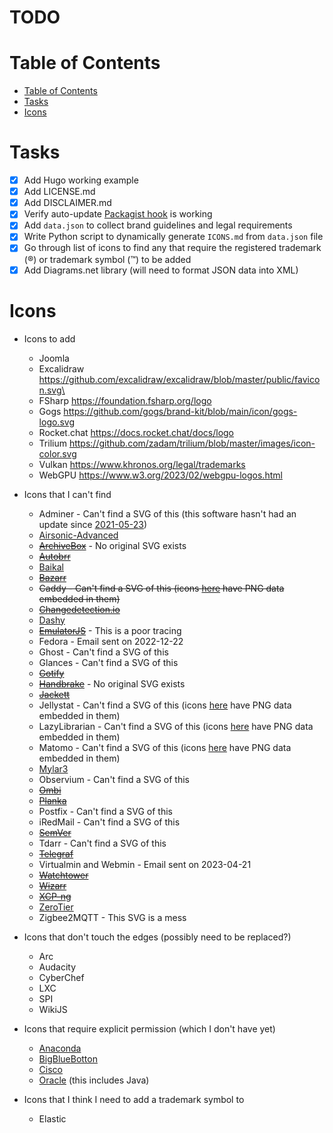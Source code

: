 # TODO

# Table of Contents
- [Table of Contents](#table-of-contents)
- [Tasks](#tasks)
- [Icons](#icons)

# Tasks
- [x] Add Hugo working example
- [x] Add LICENSE.md
- [x] Add DISCLAIMER.md
- [x] Verify auto-update [Packagist hook](https://packagist.org/about#how-to-update-packages) is working
- [x] Add `data.json` to collect brand guidelines and legal requirements
- [x] Write Python script to dynamically generate `ICONS.md` from `data.json` file
- [x] Go through list of icons to find any that require the registered trademark (®) or trademark symbol (™) to be added
- [x] Add Diagrams.net library (will need to format JSON data into XML)

# Icons
- Icons to add
  - Joomla
  - Excalidraw https://github.com/excalidraw/excalidraw/blob/master/public/favicon.svg\
  - FSharp https://foundation.fsharp.org/logo
  - Gogs https://github.com/gogs/brand-kit/blob/main/icon/gogs-logo.svg
  - Rocket.chat https://docs.rocket.chat/docs/logo
  - Trilium https://github.com/zadam/trilium/blob/master/images/icon-color.svg
  - Vulkan https://www.khronos.org/legal/trademarks
  - WebGPU https://www.w3.org/2023/02/webgpu-logos.html

- Icons that I can't find
  - Adminer - Can't find a SVG of this (this software hasn't had an update since [2021-05-23](https://github.com/vrana/adminer/commit/88647b93e467210f270340e758af6771e2c5638a))
  - [Airsonic-Advanced](https://github.com/airsonic-advanced/airsonic-advanced/issues/979)
  - ~~[ArchiveBox](https://github.com/ArchiveBox/ArchiveBox/issues/1137)~~ - No original SVG exists
  - ~~[Autobrr](https://github.com/autobrr/autobrr/issues/834)~~
  - [Baikal](https://github.com/sabre-io/Baikal/issues/1143)
  - ~~[Bazarr](https://github.com/morpheus65535/bazarr/issues/2020)~~
  - ~~Caddy - Can't find a SVG of this (icons [here](https://github.com/caddyserver/website/tree/master/src/resources/images) have PNG data embedded in them)~~
  - ~~[Changedetection.io](https://github.com/dgtlmoon/changedetection.io/issues/1527)~~
  - [Dashy](https://github.com/Lissy93/dashy/issues/1202)
  - ~~[EmulatorJS](https://github.com/EmulatorJS/EmulatorJS/issues/506)~~ - This is a poor tracing
  - Fedora - Email sent on 2022-12-22
  - Ghost - Can't find a SVG of this
  - Glances - Can't find a SVG of this
  - ~~[Gotify](https://github.com/gotify/website/issues/67)~~
  - ~~[Handbrake](https://github.com/HandBrake/HandBrake/issues/4749)~~ - No original SVG exists
  - ~~[Jackett](https://github.com/Jackett/Jackett/issues/13789)~~
  - Jellystat - Can't find a SVG of this (icons [here](https://github.com/CyferShepard/Jellystat/tree/main/src/pages/images) have PNG data embedded in them)
  - LazyLibrarian - Can't find a SVG of this (icons [here](https://lazylibrarian.gitlab.io/) have PNG data embedded in them)
  - Matomo - Can't find a SVG of this (icons [here](https://matomo.org/trademark/) have PNG data embedded in them)
  - [Mylar3](https://github.com/mylar3/mylar3/issues/1358)
  - Observium - Can't find a SVG of this
  - ~~[Ombi](https://github.com/Ombi-app/Ombi/issues/4834)~~
  - ~~[Planka](https://github.com/plankanban/planka/issues/605)~~
  - Postfix - Can't find a SVG of this
  - iRedMail - Can't find a SVG of this
  - ~~[SemVer](https://github.com/semver/semver.org/issues/399)~~
  - Tdarr - Can't find a SVG of this
  - ~~[Telegraf](https://github.com/influxdata/telegraf/issues/12327)~~
  - Virtualmin and Webmin - Email sent on 2023-04-21
  - ~~[Watchtower](https://github.com/containrrr/watchtower/issues/1510)~~
  - ~~[Wizarr](https://github.com/Wizarrrr/wizarr/issues/139)~~
  - ~~[XCP-ng](https://github.com/xcp-ng/xcp/issues/583)~~
  - [ZeroTier](https://github.com/zerotier/docs/issues/50)
  - Zigbee2MQTT - This SVG is a mess

- Icons that don't touch the edges (possibly need to be replaced?)
  - Arc
  - Audacity
  - CyberChef
  - LXC
  - SPI
  - WikiJS

- Icons that require explicit permission (which I don't have yet)
  - [Anaconda](https://legal.anaconda.com/policies/en/?name=additional-policies-terms#anaconda-trademark-brand-guidelines)
  - [BigBlueBotton](https://bigbluebutton.org/trademark/)
  - [Cisco](https://www.cisco.com/c/en/us/about/brand-center/logo-usage-guidelines.html)
  - [Oracle](https://www.oracle.com/legal/logos.html) (this includes Java)

- Icons that I think I need to add a trademark symbol to
  - Elastic
